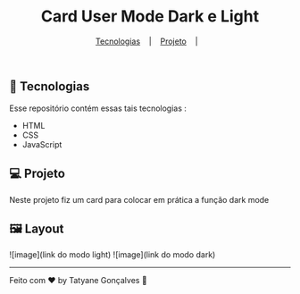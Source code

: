 <h1 align="center"> Card User Mode Dark e Light </h1>
    <p  align="center">
        <a href="#-tecnologias">Tecnologias</a> &nbsp;&nbsp;&nbsp;|&nbsp;&nbsp;&nbsp;
        <a href="#-projeto">Projeto</a> &nbsp;&nbsp;&nbsp;|&nbsp;&nbsp;&nbsp;
    </p>


<br>

## 🚀 Tecnologias

Esse repositório contém essas tais tecnologias :

- HTML
- CSS
- JavaScript

## 💻 Projeto

Neste projeto fiz um card para colocar em prática a função dark mode

## 🖼️ Layout

![image](link do modo light)
![image](link do modo dark)












<hr>

Feito com ♥ by Tatyane Gonçalves :wave: 

